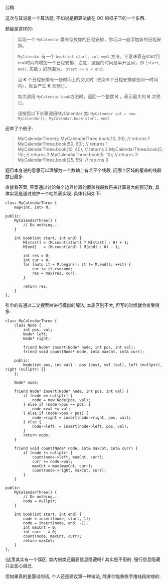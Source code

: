公粮. 

这次与其说是一个算法题, 不如说是把算法放在 OO 的框子下的一个东西. 

题目是这样的:

> 实现一个 `MyCalendar` 类来存放你的日程安排，你可以一直添加新的日程安排。
>
> `MyCalendar` 有一个 `book(int start, int end)` 方法。它意味着在start到end时间内增加一个日程安排，注意，这里的时间是半开区间，即 `[start, end)`, 实数 `x` 的范围为，  `start <= x < end`。
>
> 当 __K__ 个日程安排有一些时间上的交叉时（例如K个日程安排都在同一时间内），就会产生 __K__ 次预订。
>
> 每次调用 `MyCalendar.book`方法时，返回一个整数 __K__ ，表示最大的 __K__ 次预订。
>
> 请按照以下步骤调用MyCalendar 类: `MyCalendar cal = new MyCalendar(); MyCalendar.book(start, end)`

还举了个例子: 

> MyCalendarThree();
> MyCalendarThree.book(10, 20); // returns 1
> MyCalendarThree.book(50, 60); // returns 1
> MyCalendarThree.book(10, 40); // returns 2
> MyCalendarThree.book(5, 15); // returns 3
> MyCalendarThree.book(5, 10); // returns 3
> MyCalendarThree.book(25, 55); // returns 3

题目本身说的意思可以理解为一个数轴上有若干个线段, 问哪个区域的覆盖的线段数目最多. 

直接看答案, 答案通过讨论每个边界位置的覆盖线段数目来计算最大的预订数, 具体实现是通过维护一个哈希表实现. 具体代码如下: 

```
class MyCalendarThree {
    map<int, int> M;
    
public:
    MyCalendarThree() {
        // Do nothing... 
    }
    
    int book(int start, int end) {
        M[start] = (M.count(start) ? M[start] : 0) + 1;
        M[end]   = (M.count(end) ? M[end] : 0) - 1;
        
        int res = 0;
        int cur = 0;
        for (auto it = M.begin(); it != M.end(); ++it) {
            cur += it->second;
            res = max(res, cur);
        }
        
        return res;
    }
};
```

引申的有通过二叉搜索树进行模拟的解法, 本质区别不大, 但写的时候就会难受得多: 

```
class MyCalendarThree {
    class Node {
        int pos, val;
        Node* left;
        Node* right;
        
        friend Node* insert(Node* node, int pos, int val);
        friend void count(Node* node, int& maxCnt, int& curr);

    public:
        Node(int pos, int val) : pos (pos), val (val), left (nullptr), right (nullptr) {}
    };
    
    Node* node;
    
    friend Node* insert(Node* node, int pos, int val) {
        if (node == nullptr) {
            node = new Node(pos, val);
        } else if (node->pos == pos) {
            node->val += val;
        } else if (node->pos < pos) {
            node->right = insert(node->right, pos, val);
        } else {
            node->left  = insert(node->left, pos, val);
        }
        return node;
    }
    
    friend void count(Node* node, int& maxCnt, int& curr) {
        if (node != nullptr) {
            count(node->left, maxCnt, curr);
            curr += node->val;
            maxCnt = max(maxCnt, curr);
            count(node->right, maxCnt, curr);
        }
    }
    
public:
    MyCalendarThree() {
        // Do nothing... 
        node = nullptr;
    }
    
    int book(int start, int end) {
        node = insert(node, start, 1);
        node = insert(node, end, -1);
        int maxCnt = 0;
        int curr   = 0;
        count(node, maxCnt, curr);
        return maxCnt;
    }
};
```

(这里其实有一个误区, 类内的类还需要信息隐藏吗? 其实是不用的. 强行信息隐藏只会恶心自己. 

但如果真的是面试的话, 个人还是建议第一种做法, 除非你能熟练手撸线段树啥的.
